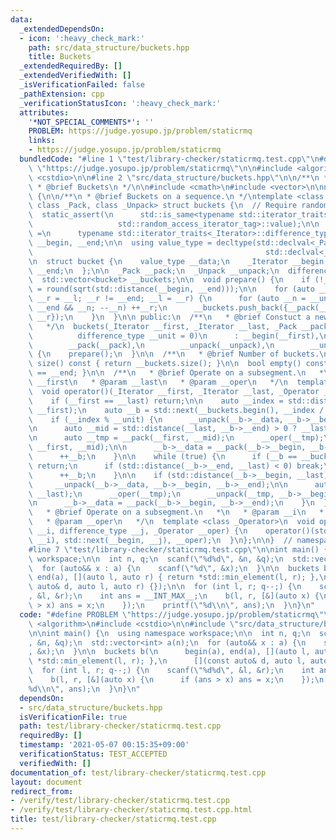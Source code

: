 ```yaml
---
data:
  _extendedDependsOn:
  - icon: ':heavy_check_mark:'
    path: src/data_structure/buckets.hpp
    title: Buckets
  _extendedRequiredBy: []
  _extendedVerifiedWith: []
  _isVerificationFailed: false
  _pathExtension: cpp
  _verificationStatusIcon: ':heavy_check_mark:'
  attributes:
    '*NOT_SPECIAL_COMMENTS*': ''
    PROBLEM: https://judge.yosupo.jp/problem/staticrmq
    links:
    - https://judge.yosupo.jp/problem/staticrmq
  bundledCode: "#line 1 \"test/library-checker/staticrmq.test.cpp\"\n#define PROBLEM\
    \ \"https://judge.yosupo.jp/problem/staticrmq\"\n\n#include <algorithm>\n#include\
    \ <cstdio>\n\n#line 2 \"src/data_structure/buckets.hpp\"\n\n/**\n * @file buckets.hpp\n\
    \ * @brief Buckets\n */\n\n#include <cmath>\n#include <vector>\n\nnamespace workspace\
    \ {\n\n/**\n * @brief Buckets on a sequence.\n */\ntemplate <class _Iterator,\
    \ class _Pack, class _Unpack> struct buckets {\n  // Require random access.\n\
    \  static_assert(\n      std::is_same<typename std::iterator_traits<_Iterator>::iterator_category,\n\
    \                   std::random_access_iterator_tag>::value);\n\n  using difference_type\
    \ =\n      typename std::iterator_traits<_Iterator>::difference_type;\n\n  _Iterator\
    \ __begin, __end;\n\n  using value_type = decltype(std::declval<_Pack>()(std::declval<_Iterator>(),\n\
    \                                                    std::declval<_Iterator>()));\n\
    \n  struct bucket {\n    value_type __data;\n    _Iterator __begin;\n    _Iterator\
    \ __end;\n  };\n\n  _Pack __pack;\n  _Unpack __unpack;\n  difference_type __unit;\n\
    \  std::vector<bucket> __buckets;\n\n  void prepare() {\n    if (!__unit) __unit\
    \ = round(sqrt(std::distance(__begin, __end)));\n\n    for (auto __l = __begin,\
    \ __r = __l; __r != __end; __l = __r) {\n      for (auto __n = __unit; __r !=\
    \ __end && __n; --__n) ++__r;\n      __buckets.push_back({__pack(__l, __r), __l,\
    \ __r});\n    }\n  }\n\n public:\n  /**\n   * @brief Constuct a new buckets object.\n\
    \   */\n  buckets(_Iterator __first, _Iterator __last, _Pack __pack, _Unpack __unpack,\n\
    \          difference_type __unit = 0)\n      : __begin(__first),\n        __end(__last),\n\
    \        __pack(__pack),\n        __unpack(__unpack),\n        __unit(__unit)\
    \ {\n    prepare();\n  }\n\n  /**\n   * @brief Number of buckets.\n   */\n  auto\
    \ size() const { return __buckets.size(); }\n\n  bool empty() const { return __begin\
    \ == __end; }\n\n  /**\n   * @brief Operate on a subsegment.\n   *\n   * @param\
    \ __first\n   * @param __last\n   * @param __oper\n   */\n  template <class _Operator>\n\
    \  void operator()(_Iterator __first, _Iterator __last, _Operator __oper) {\n\
    \    if (__first == __last) return;\n\n    auto __index = std::distance(__begin,\
    \ __first);\n    auto __b = std::next(__buckets.begin(), __index / __unit);\n\n\
    \    if (__index % __unit) {\n      __unpack(__b->__data, __b->__begin, __b->__end);\n\
    \n      auto __mid = std::distance(__last, __b->__end) > 0 ? __last : __b->__end;\n\
    \n      auto __tmp = __pack(__first, __mid);\n      __oper(__tmp);\n      __unpack(__tmp,\
    \ __first, __mid);\n\n      __b->__data = __pack(__b->__begin, __b->__end);\n\
    \      ++__b;\n    }\n\n    while (true) {\n      if (__b == __buckets.end())\
    \ return;\n      if (std::distance(__b->__end, __last) < 0) break;\n\n      __oper(__b->__data);\n\
    \      ++__b;\n    }\n\n    if (std::distance(__b->__begin, __last) > 0) {\n \
    \     __unpack(__b->__data, __b->__begin, __b->__end);\n\n      auto __tmp = __pack(__b->__begin,\
    \ __last);\n      __oper(__tmp);\n      __unpack(__tmp, __b->__begin, __last);\n\
    \n      __b->__data = __pack(__b->__begin, __b->__end);\n    }\n  }\n\n  /**\n\
    \   * @brief Operate on a subsegment.\n   *\n   * @param __i\n   * @param __j\n\
    \   * @param __oper\n   */\n  template <class _Operator>\n  void operator()(difference_type\
    \ __i, difference_type __j, _Operator __oper) {\n    operator()(std::next(__begin,\
    \ __i), std::next(__begin, __j), __oper);\n  }\n};\n\n}  // namespace workspace\n\
    #line 7 \"test/library-checker/staticrmq.test.cpp\"\n\nint main() {\n  using namespace\
    \ workspace;\n\n  int n, q;\n  scanf(\"%d%d\", &n, &q);\n  std::vector<int> a(n);\n\
    \  for (auto&& x : a) {\n    scanf(\"%d\", &x);\n  }\n\n  buckets b(\n      begin(a),\
    \ end(a), [](auto l, auto r) { return *std::min_element(l, r); },\n      [](const\
    \ auto& d, auto l, auto r) {});\n\n  for (int l, r; q--;) {\n    scanf(\"%d%d\"\
    , &l, &r);\n    int ans = __INT_MAX__;\n    b(l, r, [&](auto x) {\n      if (ans\
    \ > x) ans = x;\n    });\n    printf(\"%d\\n\", ans);\n  }\n}\n"
  code: "#define PROBLEM \"https://judge.yosupo.jp/problem/staticrmq\"\n\n#include\
    \ <algorithm>\n#include <cstdio>\n\n#include \"src/data_structure/buckets.hpp\"\
    \n\nint main() {\n  using namespace workspace;\n\n  int n, q;\n  scanf(\"%d%d\"\
    , &n, &q);\n  std::vector<int> a(n);\n  for (auto&& x : a) {\n    scanf(\"%d\"\
    , &x);\n  }\n\n  buckets b(\n      begin(a), end(a), [](auto l, auto r) { return\
    \ *std::min_element(l, r); },\n      [](const auto& d, auto l, auto r) {});\n\n\
    \  for (int l, r; q--;) {\n    scanf(\"%d%d\", &l, &r);\n    int ans = __INT_MAX__;\n\
    \    b(l, r, [&](auto x) {\n      if (ans > x) ans = x;\n    });\n    printf(\"\
    %d\\n\", ans);\n  }\n}\n"
  dependsOn:
  - src/data_structure/buckets.hpp
  isVerificationFile: true
  path: test/library-checker/staticrmq.test.cpp
  requiredBy: []
  timestamp: '2021-05-07 00:15:35+09:00'
  verificationStatus: TEST_ACCEPTED
  verifiedWith: []
documentation_of: test/library-checker/staticrmq.test.cpp
layout: document
redirect_from:
- /verify/test/library-checker/staticrmq.test.cpp
- /verify/test/library-checker/staticrmq.test.cpp.html
title: test/library-checker/staticrmq.test.cpp
---
```

